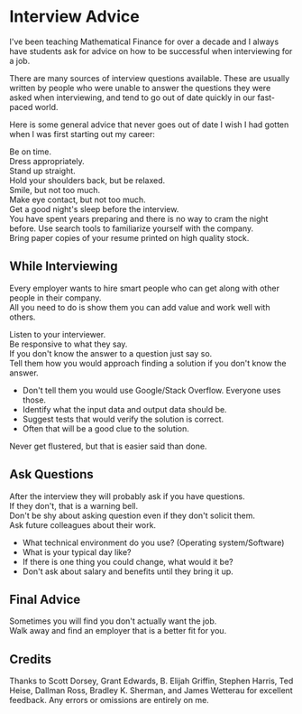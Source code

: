 # Interview Advice

I've been teaching Mathematical Finance for over a decade and I always
have students ask for advice on how to be successful when interviewing
for a job.

There are many sources of interview questions available. These are
usually written by people who were unable to answer the questions they
were asked when interviewing, and tend to go out of date quickly in our
fast-paced world.

Here is some general advice that never goes out of date I wish I had
gotten when I was first starting out my career:

Be on time.  
Dress appropriately.  
Stand up straight.  
Hold your shoulders back, but be relaxed.  
Smile, but not too much.  
Make eye contact, but not too much.  
Get a good night's sleep before the interview.  
You have spent years preparing and there is no way to cram the night before.
Use search tools to familiarize yourself with the company.  
Bring paper copies of your resume printed on high quality stock.  

## While Interviewing

Every employer wants to hire smart people who can get along with other people in their company.  
All you need to do is show them you can add value and work well with others.  

Listen to your interviewer.  
Be responsive to what they say.  
If you don't know the answer to a question just say so.  
Tell them how you would approach finding a solution if you don't know the answer.

- Don't tell them you would use Google/Stack Overflow. Everyone uses those.
- Identify what the input data and output data should be.
- Suggest tests that would verify the solution is correct.
- Often that will be a good clue to the solution.

Never get flustered, but that is easier said than done.  

## Ask Questions

After the interview they will probably ask if you have questions.  
If they don't, that is a warning bell.  
Don't be shy about asking question even if they don't solicit them.  
Ask future colleagues about their work.
- What technical environment do you use? (Operating system/Software)
- What is your typical day like?
- If there is one thing you could change, what would it be?
- Don't ask about salary and benefits until they bring it up.

## Final Advice

Sometimes you will find you don't actually want the job.  
Walk away and find an employer that is a better fit for you.  

## Credits

Thanks to Scott Dorsey, Grant Edwards, B. Elijah Griffin, Stephen Harris,
Ted Heise, Dallman Ross, Bradley K. Sherman, and James Wetterau for
excellent feedback. Any errors or omissions are entirely on me.
